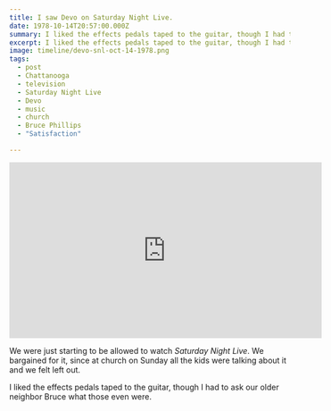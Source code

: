 ```yaml
---
title: I saw Devo on Saturday Night Live.
date: 1978-10-14T20:57:00.000Z
summary: I liked the effects pedals taped to the guitar, though I had to ask Bruce what that was.
excerpt: I liked the effects pedals taped to the guitar, though I had to ask Bruce what that was.
image: timeline/devo-snl-oct-14-1978.png
tags:
  - post
  - Chattanooga
  - television
  - Saturday Night Live
  - Devo
  - music
  - church
  - Bruce Phillips
  - "Satisfaction"

---
```


<iframe width="560" height="315" src="https://www.youtube.com/embed/04pbtf5t_LU" title="YouTube video player" frameborder="0" allow="accelerometer; autoplay; clipboard-write; encrypted-media; gyroscope; picture-in-picture" allowfullscreen></iframe>

We were just starting to be allowed to watch _Saturday Night Live_. We bargained for it, since at church on Sunday all the kids were talking about it and we felt left out. 

I liked the effects pedals taped to the guitar, though I had to ask our older neighbor Bruce what those even were.